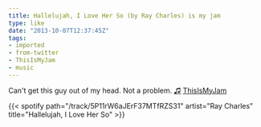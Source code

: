 ```yaml
---
title: Hallelujah, I Love Her So (by Ray Charles) is my jam
type: like
date: "2013-10-07T12:37:45Z"
tags:
- imported
- from-twitter
- ThisIsMyJam
- music
---
```

Can't get this guy out of my head. Not a problem. [♫](https://t.thisismyjam.com/jphastings/_6wjd4oo) [ThisIsMyJam](/tags/thisismyjam)

{{< spotify path="/track/5P11rW6aJErF37MTfRZS31" artist="Ray Charles" title="Hallelujah, I Love Her So" >}}
